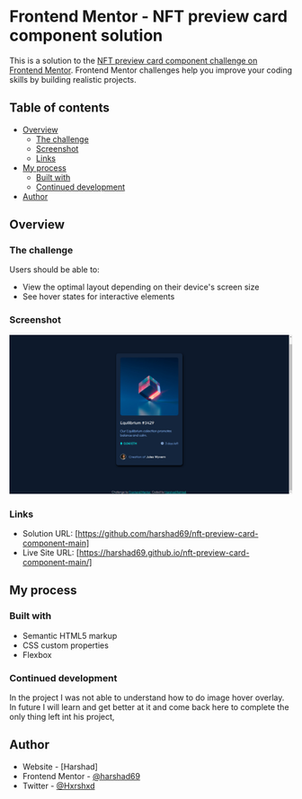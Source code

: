# Frontend Mentor - NFT preview card component solution

This is a solution to the [NFT preview card component challenge on Frontend Mentor](https://www.frontendmentor.io/challenges/nft-preview-card-component-SbdUL_w0U). Frontend Mentor challenges help you improve your coding skills by building realistic projects. 

## Table of contents

- [Overview](#overview)
  - [The challenge](#the-challenge)
  - [Screenshot](#screenshot)
  - [Links](#links)
- [My process](#my-process)
  - [Built with](#built-with)
  - [Continued development](#continued-development)
- [Author](#author)


## Overview

### The challenge

Users should be able to:

- View the optimal layout depending on their device's screen size
- See hover states for interactive elements

### Screenshot

![](/images/screenshot.png)

### Links

- Solution URL: [https://github.com/harshad69/nft-preview-card-component-main]
- Live Site URL: [https://harshad69.github.io/nft-preview-card-component-main/]

## My process

### Built with

- Semantic HTML5 markup
- CSS custom properties
- Flexbox


### Continued development

In the project I was not able to understand how to do image hover overlay. In future I will learn and get better at it and come back here to complete the only thing left int his project,


## Author

- Website - [Harshad]
- Frontend Mentor - [@harshad69](https://www.frontendmentor.io/profile/harshad69)
- Twitter - [@Hxrshxd](https://twitter.com/Hxrshxd)


